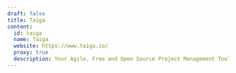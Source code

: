 ```yaml
---
draft: false
title: Taiga
content:
  id: taiga
  name: Taiga
  website: https://www.taiga.io/
  proxy: true
  description: Your Agile, Free and Open Source Project Management Tool
---
```

